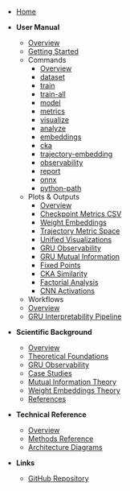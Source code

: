 <!-- _sidebar.md -->

* [Home](/)

* **User Manual**
  * [Overview](/manual/)
  * [Getting Started](/manual/getting_started)
  * Commands
    * [Overview](/manual/commands/)
    * [dataset](/manual/commands/dataset)
    * [train](/manual/commands/train)
    * [train-all](/manual/commands/train-all)
    * [model](/manual/commands/model)
    * [metrics](/manual/commands/metrics)
    * [visualize](/manual/commands/visualize)
    * [analyze](/manual/commands/analyze)
    * [embeddings](/manual/commands/embeddings)
    * [cka](/manual/commands/cka)
    * [trajectory-embedding](/manual/commands/trajectory-embedding)
    * [observability](/manual/commands/observability)
    * [report](/manual/commands/report)
    * [onnx](/manual/commands/onnx)
    * [python-path](/manual/commands/python-path)
  * Plots & Outputs
    * [Overview](/manual/plots/)
    * [Checkpoint Metrics CSV](/manual/plots/checkpoint_metrics_csv)
    * [Weight Embeddings](/manual/plots/embeddings_weights)
    * [Trajectory Metric Space](/manual/plots/trajectory_metric_space)
    * [Unified Visualizations](/manual/plots/visualize_unified)
    * [GRU Observability](/manual/plots/gru_observability)
    * [GRU Mutual Information](/manual/plots/gru_mutual_info)
    * [Fixed Points](/manual/plots/fixed_points)
    * [CKA Similarity](/manual/plots/cka)
    * [Factorial Analysis](/manual/plots/factorial_heatmaps)
    * [CNN Activations](/manual/plots/activations)
  * Workflows
  * [Overview](/manual/workflows/)
  * [GRU Interpretability Pipeline](/manual/workflows/gru_interpretability)

* **Scientific Background**
  * [Overview](/scientific/)
  * [Theoretical Foundations](/scientific/theoretical_foundations)
  * [GRU Observability](/scientific/gru_observability_literature)
  * [Case Studies](/scientific/case_studies)
  * [Mutual Information Theory](/scientific/mutual_information_theory)
  * [Weight Embeddings Theory](/scientific/weight_embeddings_theory)
  * [References](/scientific/references)

* **Technical Reference**
  * [Overview](/reference/)
  * [Methods Reference](/reference/methods)
  * [Architecture Diagrams](/reference/architecture_diagrams)

* **Links**
  * [GitHub Repository](https://github.com/)
